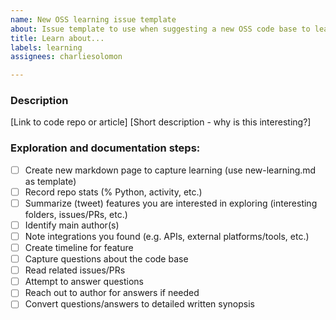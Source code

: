 ```yaml
---
name: New OSS learning issue template
about: Issue template to use when suggesting a new OSS code base to learn from
title: Learn about...
labels: learning
assignees: charliesolomon

---
```


### Description

[Link to code repo or article]
[Short description - why is this interesting?]

### Exploration and documentation steps:

* [ ] Create new markdown page to capture learning (use new-learning.md as template)
* [ ] Record repo stats (% Python, activity, etc.)
* [ ] Summarize (tweet) features you are interested in exploring (interesting folders, issues/PRs, etc.)
* [ ] Identify main author(s)
* [ ] Note integrations you found (e.g. APIs, external platforms/tools, etc.)
* [ ] Create timeline for feature
* [ ] Capture questions about the code base
* [ ] Read related issues/PRs
* [ ] Attempt to answer questions
* [ ] Reach out to author for answers if needed
* [ ] Convert questions/answers to detailed written synopsis
